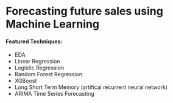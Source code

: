 # Forecasting future sales using Machine Learning

#### **Featured Techniques:**

* EDA
* Linear Regression
* Logistic Regression
* Random Forest Regression
* XGBoost
* Long Short Term Memory (artifical recurrent neural network)
* ARIMA Time Series Forecasting

